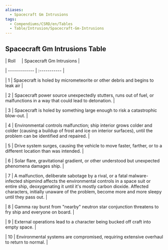 ```yaml
---
aliases:
  - Spacecraft Gm Intrusions
tags:
  - Compendiums/CSRD/en/Tables
  - Table/Intrusion/Spacecraft-Gm-Intrusions
---
```

  
## Spacecraft Gm Intrusions Table  
|  Roll &nbsp; &nbsp; | Spacecraft Gm Intrusions  |  
| ------------- | :----------- |  
| 1 | Spacecraft is holed by micrometeorite or other debris and begins to leak air |  
| 2 | Spacecraft power source unexpectedly stutters, runs out of fuel, or malfunctions in a way that could lead to detonation. |  
| 3 | Spacecraft is holed by something large enough to risk a catastrophic blow-out. |  
| 4 | Environmental controls malfunction; ship interior grows colder and colder (causing a buildup of frost and ice on interior surfaces), until the problem can be identified and repaired. |  
| 5 | Drive system surges, causing the vehicle to move faster, farther, or to a different location than was intended. |  
| 6 | Solar flare, gravitational gradient, or other understood but unexpected phenomena damages ship. |  
| 7 | A malfunction, deliberate sabotage by a rival, or a fatal malware-infected shipmind affects the environmental controls in a space suit or entire ship, deoxygenating it until it's mostly carbon dioxide. Affected characters, initially unaware of the problem, become more and more sleepy until they pass out. |  
| 8 | Gamma ray burst from "nearby" neutron star conjunction threatens to fry ship and everyone on board. |  
| 9 | External operations lead to a character being bucked off craft into empty space. |  
| 10 | Environmental systems are compromised, requiring extensive overhaul to return to normal. |